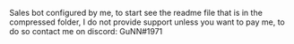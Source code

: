 Sales bot configured by me, to start see the readme file that is in the compressed folder, I do not provide support unless you want to pay me, to do so contact me on discord: GuNN#1971

